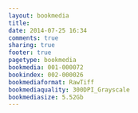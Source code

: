 ```yaml
---
layout: bookmedia
title:
date: 2014-07-25 16:34
comments: true
sharing: true
footer: true
pagetype: bookmedia 
bookmedia: 001-000072
bookindex: 002-000026
bookmediaformat: RawTiff
bookmediaquality: 300DPI_Grayscale
bookmediasize: 5.52Gb
---
```

